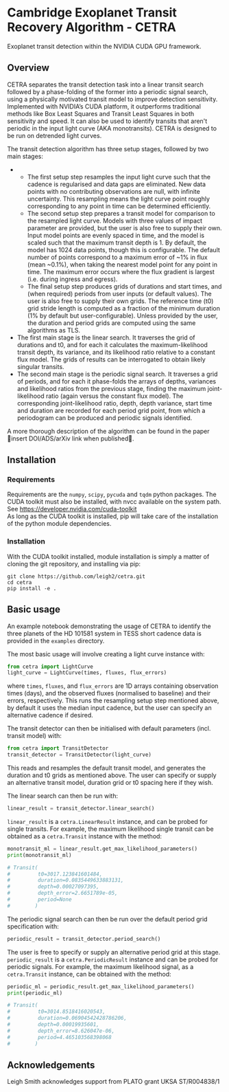 # Cambridge Exoplanet Transit Recovery Algorithm - CETRA
Exoplanet transit detection within the NVIDIA CUDA GPU framework.

## Overview

CETRA separates the transit detection task into a linear transit search followed 
by a phase-folding of the former into a periodic signal search, using a 
physically motivated transit model to improve detection sensitivity. Implemented 
with NVIDIA’s CUDA platform, it outperforms traditional methods like Box Least 
Squares and Transit Least Squares in both sensitivity and speed. It can also 
be used to identify transits that aren't periodic in the input light curve (AKA 
monotransits). CETRA is designed to be run on detrended light curves.

The transit detection algorithm has three setup stages, followed by two main stages:

* * The first setup step resamples the input light curve such that the cadence
    is regularised and data gaps are eliminated. New data points with no contributing 
    observations are null, with infinite uncertainty. This resampling means the 
    light curve point roughly corresponding to any point in time can be determined 
    efficiently.
  * The second setup step prepares a transit model for comparison to the resampled light 
    curve. Models with three values of impact parameter are provided, but the user is also
    free to supply their own. Input model points are evenly spaced in time, and the model is 
    scaled such that the maximum transit depth is 1. By default, the model has 1024 data 
    points, though this is configurable. The default number of points correspond to a maximum 
    error of ~1% in flux (mean ~0.1%), when taking the nearest model point for any point in time.
    The maximum error occurs where the flux gradient is largest (i.e. during ingress and egress).
  * The final setup step produces grids of durations and start times, and (when required) periods
    from user inputs (or default values). The user is also free to supply their own grids. The 
    reference time (t0) grid stride length is computed as a fraction of the minimum duration 
    (1% by default but user-configurable). Unless provided by the user, the duration and period 
    grids are computed using the same algorithms as TLS.
* The first main stage is the linear search. It traverses the grid of durations and t0, and 
  for each it calculates the maximum-likelihood transit depth, its variance, and its likelihood 
  ratio relative to a constant flux model. The grids of results can be interrogated to obtain 
  likely singular transits.
* The second main stage is the periodic signal search. It traverses a grid of periods, and for 
  each it phase-folds the arrays of depths, variances and likelihood ratios from the previous 
  stage, finding the maximum joint-likelihood ratio (again versus the constant flux model). 
  The corresponding joint-likelihood ratio, depth, depth variance, start time and duration are 
  recorded for each period grid point, from which a periodogram can be produced and periodic 
  signals identified.

A more thorough description of the algorithm can be found in the paper
🔴insert DOI/ADS/arXiv link when published🔴.

## Installation

### Requirements

Requirements are the `numpy`, `scipy`, `pycuda` and `tqdm` python packages. The CUDA 
toolkit must also be installed, with nvcc available on the system path.<br>
See https://developer.nvidia.com/cuda-toolkit<br>
As long as the CUDA toolkit is installed, pip will take care of the installation of the 
python module dependencies.

### Installation

With the CUDA toolkit installed, module installation is simply a matter of cloning the 
git repository, and installing via pip:

```shell
git clone https://github.com/leigh2/cetra.git
cd cetra
pip install -e .
```

[//]: # (### Running tests)

[//]: # ()
[//]: # (Unit tests can be run through unittest or by navigating to the `tests` directory)

[//]: # (and running `test_cetra.py` directly from the command line. )

## Basic usage

An example notebook demonstrating the usage of CETRA to identify the three planets of 
the HD 101581 system in TESS short cadence data is provided in the `examples` directory.

The most basic usage will involve creating a light curve instance with:

```python
from cetra import LightCurve
light_curve = LightCurve(times, fluxes, flux_errors)
```
where `times`, `fluxes`, and `flux_errors` are 1D arrays containing observation times 
(days), and the observed fluxes (normalised to baseline) and their errors, respectively.
This runs the resampling setup step mentioned above, by default it uses the median input
cadence, but the user can specify an alternative cadence if desired.

The transit detector can then be initialised with default parameters (incl. transit 
model) with:
```python
from cetra import TransitDetector
transit_detector = TransitDetector(light_curve)
```
This reads and resamples the default transit model, and generates the duration and t0 
grids as mentioned above. The user can specify or supply an alternative transit model, 
duration grid or t0 spacing here if they wish.

The linear search can then be run with:
```python
linear_result = transit_detector.linear_search()
```
`linear_result` is a `cetra.LinearResult` instance, and can be probed for single transits.
For example, the maximum likelihood single transit can be obtained as a `cetra.Transit` instance
with the method:
```python
monotransit_ml = linear_result.get_max_likelihood_parameters()
print(monotransit_ml)

# Transit(
#         t0=3017.123841601484, 
#         duration=0.0835449633883131, 
#         depth=0.00027097395, 
#         depth_error=2.6651789e-05, 
#         period=None
#        )
```

The periodic signal search can then be run over the default period grid specification with:
```python
periodic_result = transit_detector.period_search()
```
The user is free to specify or supply an alternative period grid at this stage. `periodic_result`
is a `cetra.PeriodicResult` instance and can be probed for periodic signals. For example, the 
maximum likelihood signal, as a `cetra.Transit` instance, can be obtained with the method:
```python
periodic_ml = periodic_result.get_max_likelihood_parameters()
print(periodic_ml)

# Transit(
#         t0=3014.8518416020543, 
#         duration=0.06904542428786206, 
#         depth=0.00019935601, 
#         depth_error=8.626047e-06, 
#         period=4.465103568398068
#        )
```

## Acknowledgements
Leigh Smith acknowledges support from PLATO grant UKSA ST/R004838/1

